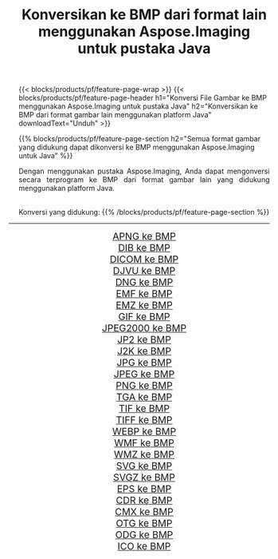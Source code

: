 ﻿---
title: Konversikan ke BMP dari format lain menggunakan Aspose.Imaging untuk pustaka Java 
weight: 3920
url: /id/java/conversion/to/bmp/ 
lang: id
langdirlevel: 2
locales: zh-hans,ja,it,ru,de,es,fr,nl,id,lt,pl,pt,vi,tr,ko,zh-hant,ar,hi,th,sv,cs,uk,he
description: Menggunakan Aspose.Imaging Anda dapat mengonversi ke BMP dari format lain menggunakan Java
---

{{< blocks/products/pf/feature-page-wrap >}}
{{< blocks/products/pf/feature-page-header h1="Konversi File Gambar ke BMP menggunakan Aspose.Imaging untuk pustaka Java" h2="Konversikan ke BMP dari format gambar lain menggunakan platform Java" downloadText="Unduh" >}}


{{% blocks/products/pf/feature-page-section  h2="Semua format gambar yang didukung dapat dikonversi ke BMP menggunakan Aspose.Imaging untuk Java" %}}
<p align=justify>Dengan menggunakan pustaka Aspose.Imaging, Anda dapat mengonversi secara terprogram ke BMP dari format gambar lain yang didukung menggunakan platform Java.</p>
<br/>
Konversi yang didukung:
{{% /blocks/products/pf/feature-page-section %}}
<div class="container-fluid productfamilypage bg-gray">
    <div class="convertypes bg-gray agp-content section">
        <div class="container">
		<hr style="margin-left:-20px;"/>
		<div class="row other-converters" style="gap: 10px;font-size: 19px;text-align:center;">
		    <div class='col-md-2 other-converter remove-lp remove-rp'><a href="/imaging/id/java/conversion/apng-to-bmp/" style="padding:15px;">APNG ke BMP</a></div>
<div class='col-md-2 other-converter remove-lp remove-rp'><a href="/imaging/id/java/conversion/dib-to-bmp/" style="padding:15px;">DIB ke BMP</a></div>
<div class='col-md-2 other-converter remove-lp remove-rp'><a href="/imaging/id/java/conversion/dicom-to-bmp/" style="padding:15px;">DICOM ke BMP</a></div>
<div class='col-md-2 other-converter remove-lp remove-rp'><a href="/imaging/id/java/conversion/djvu-to-bmp/" style="padding:15px;">DJVU ke BMP</a></div>
<div class='col-md-2 other-converter remove-lp remove-rp'><a href="/imaging/id/java/conversion/dng-to-bmp/" style="padding:15px;">DNG ke BMP</a></div>
<div class='col-md-2 other-converter remove-lp remove-rp'><a href="/imaging/id/java/conversion/emf-to-bmp/" style="padding:15px;">EMF ke BMP</a></div>
<div class='col-md-2 other-converter remove-lp remove-rp'><a href="/imaging/id/java/conversion/emz-to-bmp/" style="padding:15px;">EMZ ke BMP</a></div>
<div class='col-md-2 other-converter remove-lp remove-rp'><a href="/imaging/id/java/conversion/gif-to-bmp/" style="padding:15px;">GIF ke BMP</a></div>
<div class='col-md-2 other-converter remove-lp remove-rp'><a href="/imaging/id/java/conversion/jpeg2000-to-bmp/" style="padding:15px;">JPEG2000 ke BMP</a></div>
<div class='col-md-2 other-converter remove-lp remove-rp'><a href="/imaging/id/java/conversion/jp2-to-bmp/" style="padding:15px;">JP2 ke BMP</a></div>
<div class='col-md-2 other-converter remove-lp remove-rp'><a href="/imaging/id/java/conversion/j2k-to-bmp/" style="padding:15px;">J2K ke BMP</a></div>
<div class='col-md-2 other-converter remove-lp remove-rp'><a href="/imaging/id/java/conversion/jpg-to-bmp/" style="padding:15px;">JPG ke BMP</a></div>
<div class='col-md-2 other-converter remove-lp remove-rp'><a href="/imaging/id/java/conversion/jpeg-to-bmp/" style="padding:15px;">JPEG ke BMP</a></div>
<div class='col-md-2 other-converter remove-lp remove-rp'><a href="/imaging/id/java/conversion/png-to-bmp/" style="padding:15px;">PNG ke BMP</a></div>
<div class='col-md-2 other-converter remove-lp remove-rp'><a href="/imaging/id/java/conversion/tga-to-bmp/" style="padding:15px;">TGA ke BMP</a></div>
<div class='col-md-2 other-converter remove-lp remove-rp'><a href="/imaging/id/java/conversion/tif-to-bmp/" style="padding:15px;">TIF ke BMP</a></div>
<div class='col-md-2 other-converter remove-lp remove-rp'><a href="/imaging/id/java/conversion/tiff-to-bmp/" style="padding:15px;">TIFF ke BMP</a></div>
<div class='col-md-2 other-converter remove-lp remove-rp'><a href="/imaging/id/java/conversion/webp-to-bmp/" style="padding:15px;">WEBP ke BMP</a></div>
<div class='col-md-2 other-converter remove-lp remove-rp'><a href="/imaging/id/java/conversion/wmf-to-bmp/" style="padding:15px;">WMF ke BMP</a></div>
<div class='col-md-2 other-converter remove-lp remove-rp'><a href="/imaging/id/java/conversion/wmz-to-bmp/" style="padding:15px;">WMZ ke BMP</a></div>
<div class='col-md-2 other-converter remove-lp remove-rp'><a href="/imaging/id/java/conversion/svg-to-bmp/" style="padding:15px;">SVG ke BMP</a></div>
<div class='col-md-2 other-converter remove-lp remove-rp'><a href="/imaging/id/java/conversion/svgz-to-bmp/" style="padding:15px;">SVGZ ke BMP</a></div>
<div class='col-md-2 other-converter remove-lp remove-rp'><a href="/imaging/id/java/conversion/eps-to-bmp/" style="padding:15px;">EPS ke BMP</a></div>
<div class='col-md-2 other-converter remove-lp remove-rp'><a href="/imaging/id/java/conversion/cdr-to-bmp/" style="padding:15px;">CDR ke BMP</a></div>
<div class='col-md-2 other-converter remove-lp remove-rp'><a href="/imaging/id/java/conversion/cmx-to-bmp/" style="padding:15px;">CMX ke BMP</a></div>
<div class='col-md-2 other-converter remove-lp remove-rp'><a href="/imaging/id/java/conversion/otg-to-bmp/" style="padding:15px;">OTG ke BMP</a></div>
<div class='col-md-2 other-converter remove-lp remove-rp'><a href="/imaging/id/java/conversion/odg-to-bmp/" style="padding:15px;">ODG ke BMP</a></div>
<div class='col-md-2 other-converter remove-lp remove-rp'><a href="/imaging/id/java/conversion/ico-to-bmp/" style="padding:15px;">ICO ke BMP</a></div>
                </div>
        </div>
    </div>
</div>
<br/>

